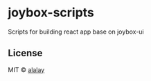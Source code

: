 # joybox-scripts

Scripts for building react app base on joybox-ui

## License

MIT © [alalay](https://github.com/alalay)
